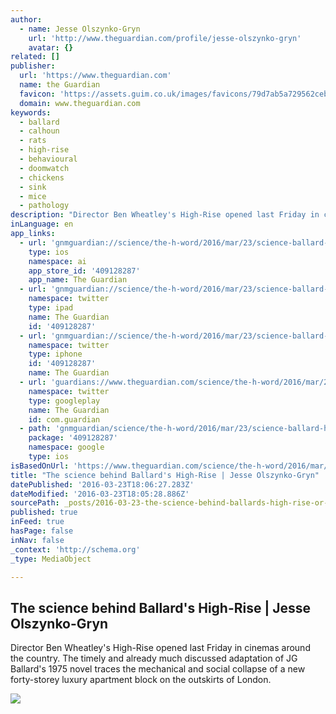 ```yaml
---
author:
  - name: Jesse Olszynko-Gryn
    url: 'http://www.theguardian.com/profile/jesse-olszynko-gryn'
    avatar: {}
related: []
publisher:
  url: 'https://www.theguardian.com'
  name: the Guardian
  favicon: 'https://assets.guim.co.uk/images/favicons/79d7ab5a729562cebca9c6a13c324f0e/32x32.ico'
  domain: www.theguardian.com
keywords:
  - ballard
  - calhoun
  - rats
  - high-rise
  - behavioural
  - doomwatch
  - chickens
  - sink
  - mice
  - pathology
description: "Director Ben Wheatley's High-Rise opened last Friday in cinemas around the country. The timely and already much discussed adaptation of JG Ballard's 1975 novel traces the mechanical and social collapse of a new forty-storey luxury apartment block on the outskirts of London."
inLanguage: en
app_links:
  - url: 'gnmguardian://science/the-h-word/2016/mar/23/science-ballard-high-rise-animal-research-pathological-overcrowding?contenttype=Article&source=applinks'
    type: ios
    namespace: ai
    app_store_id: '409128287'
    app_name: The Guardian
  - url: 'gnmguardian://science/the-h-word/2016/mar/23/science-ballard-high-rise-animal-research-pathological-overcrowding?contenttype=Article&source=twitter'
    namespace: twitter
    type: ipad
    name: The Guardian
    id: '409128287'
  - url: 'gnmguardian://science/the-h-word/2016/mar/23/science-ballard-high-rise-animal-research-pathological-overcrowding?contenttype=Article&source=twitter'
    namespace: twitter
    type: iphone
    id: '409128287'
    name: The Guardian
  - url: 'guardians://www.theguardian.com/science/the-h-word/2016/mar/23/science-ballard-high-rise-animal-research-pathological-overcrowding'
    namespace: twitter
    type: googleplay
    name: The Guardian
    id: com.guardian
  - path: 'gnmguardian/science/the-h-word/2016/mar/23/science-ballard-high-rise-animal-research-pathological-overcrowding?contenttype=Article&source=google'
    package: '409128287'
    namespace: google
    type: ios
isBasedOnUrl: 'https://www.theguardian.com/science/the-h-word/2016/mar/23/science-ballard-high-rise-animal-research-pathological-overcrowding'
title: "The science behind Ballard's High-Rise | Jesse Olszynko-Gryn"
datePublished: '2016-03-23T18:06:27.283Z'
dateModified: '2016-03-23T18:05:28.886Z'
sourcePath: _posts/2016-03-23-the-science-behind-ballards-high-rise-or-jesse-olszynko-gryn.md
published: true
inFeed: true
hasPage: false
inNav: false
_context: 'http://schema.org'
_type: MediaObject

---
```

<article style=""><h1>The science behind Ballard's High-Rise | Jesse Olszynko-Gryn</h1><p>Director Ben Wheatley's High-Rise opened last Friday in cinemas around the country. The timely and already much discussed adaptation of JG Ballard's 1975 novel traces the mechanical and social collapse of a new forty-storey luxury apartment block on the outskirts of London.</p><img src="https://i.guim.co.uk/img/media/2c6c8a9e16b4057cd502fe4dcab6bb2ce0b953d7/0_77_1192_715/master/1192.jpg?w=1200&amp;q=55&amp;auto=format&amp;usm=12&amp;fit=max&amp;s=45a299040b0d448e592ba2b0da33b39a" /></article>